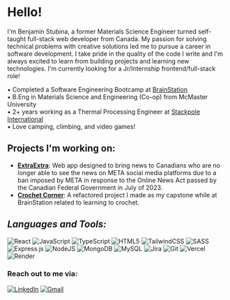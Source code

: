 # Hello!

I'm Benjamin Stubina, a former Materials Science Engineer turned self-taught full-stack web developer from Canada. My passion for solving technical problems with creative solutions led me to pursue a career in software development. I take pride in the quality of the code I write and I'm always excited to learn from building projects and learning new technologies. I'm currently looking for a Jr/Internship frontend/full-stack role!

▪️ Completed a Software Engineering Bootcamp at [BrainStation](https://brainstation.io)
<br/>
▪️ B.Eng in Materials Science and Engineering (Co-op) from McMaster University
<br/>
▪️ 2+ years working as a Thermal Processing Engineer at [Stackpole International](https://www.stackpole.com/)
<br/>
▪️ Love camping, climbing, and video games!
<br/>

## Projects I'm working on:
- <ins>**[ExtraExtra](https://crochet-corner.com)**</ins>: Web app designed to bring news to Canadians who are no longer able to see the news on META social media platforms due to a ban imposed by META in response to the Online News Act passed by the Canadian Federal Government in July of 2023.
- <ins>**Crochet Corner**</ins>: A refactored project I made as my capstone while at BrainStation related to learning to crochet.

## ***Languages and Tools:***

![React](https://img.shields.io/badge/react-%23430098.svg?style=for-the-badge&logo=react&logoColor=%2361DAFB) 
![JavaScript](https://img.shields.io/badge/javascript-%23323330.svg?style=for-the-badge&logo=javascript&logoColor=%23F7DF1E) 
![TypeScript](https://img.shields.io/badge/typescript-%23007ACC.svg?style=for-the-badge&logo=typescript&logoColor=white) 
![HTML5](https://img.shields.io/badge/html5-%23E34F26.svg?style=for-the-badge&logo=html5&logoColor=white) 
![TailwindCSS](https://img.shields.io/badge/tailwindcss-%2338B2AC.svg?style=for-the-badge&logo=tailwind-css&logoColor=white)
![SASS](https://img.shields.io/badge/SASS-hotpink.svg?style=for-the-badge&logo=SASS&logoColor=white)
![Express.js](https://img.shields.io/badge/express.js-%23404d59.svg?style=for-the-badge&logo=express&logoColor=%2361DAFB)
![NodeJS](https://img.shields.io/badge/node.js-6DA55F?style=for-the-badge&logo=node.js&logoColor=white)
![MongoDB](https://img.shields.io/badge/MongoDB-%23316192.svg?style=for-the-badge&logo=mongodb&logoColor=white)
![MySQL](https://img.shields.io/badge/mysql-%23FF9900.svg?style=for-the-badge&logo=mysql&logoColor=white)
![Jira](https://img.shields.io/badge/jira-%230A0FFF.svg?style=for-the-badge&logo=jira&logoColor=white)
![Git](https://img.shields.io/badge/git-%23F05033.svg?style=for-the-badge&logo=git&logoColor=white)
![Vercel](https://img.shields.io/badge/vercel-%23000000.svg?style=for-the-badge&logo=vercel&logoColor=white)
![Render](https://img.shields.io/badge/Render-%46E3B7.svg?style=for-the-badge&logo=render&logoColor=white)

### Reach out to me via:

[![LinkedIn](https://img.shields.io/badge/linkedin-%230077B5.svg?style=for-the-badge&logo=linkedin&logoColor=white)](https://www.linkedin.com/in/benjamin-stubina/) [![Gmail](https://img.shields.io/badge/Gmail-D14836?style=for-the-badge&logo=gmail&logoColor=white)](mailto:benjamin.stubina@gmail.com)
